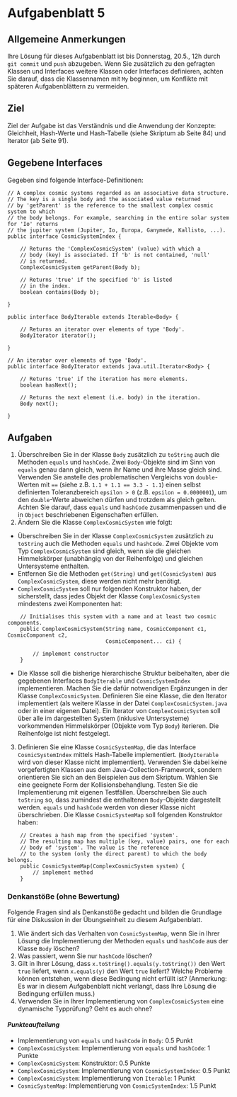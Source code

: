 # Aufgabenblatt 5

## Allgemeine Anmerkungen
Ihre Lösung für dieses Aufgabenblatt ist bis Donnerstag, 20.5., 12h durch `git commit` und `push` 
abzugeben.
Wenn Sie zusätzlich zu den gefragten Klassen und Interfaces weitere Klassen oder 
Interfaces definieren, achten Sie darauf, dass die Klassennamen mit `My` beginnen, um Konflikte 
mit späteren Aufgabenblättern zu vermeiden.

## Ziel
Ziel der Aufgabe ist das Verständnis und die Anwendung der Konzepte: Gleichheit, Hash-Werte und 
Hash-Tabelle (siehe Skriptum ab Seite 84) und Iterator (ab Seite 91).

## Gegebene Interfaces
Gegeben sind folgende Interface-Definitionen:
````
// A complex cosmic systems regarded as an associative data structure. 
// The key is a single body and the associated value returned
// by 'getParent' is the reference to the smallest complex cosmic system to which 
// the body belongs. For example, searching in the entire solar system for 'Io' returns 
// the jupiter system (Jupiter, Io, Europa, Ganymede, Kallisto, ...).
public interface CosmicSystemIndex {

    // Returns the 'ComplexCosmicSystem' (value) with which a 
    // body (key) is associated. If 'b' is not contained, 'null'
    // is returned.
    ComplexCosmicSystem getParent(Body b);

    // Returns 'true' if the specified 'b' is listed
    // in the index.
    boolean contains(Body b);

}
````
````
public interface BodyIterable extends Iterable<Body> {

    // Returns an iterator over elements of type 'Body'.
    BodyIterator iterator();

}
````
````
// An iterator over elements of type 'Body'.
public interface BodyIterator extends java.util.Iterator<Body> {

    // Returns 'true' if the iteration has more elements.
    boolean hasNext();

    // Returns the next element (i.e. body) in the iteration.
    Body next();

}

````
## Aufgaben
1. Überschreiben Sie in der Klasse `Body` zusätzlich zu `toString`
 auch die Methoden `equals` und `hashCode`. Zwei `Body`-Objekte sind im Sinn von `equals` 
 genau dann gleich, wenn ihr Name und ihre Masse gleich sind. Verwenden Sie anstelle des 
 problematischen Vergleichs von `double`-Werten mit `==` (siehe z.B. `1.1 + 1.1 == 3.3 - 1.1`) 
 einen selbst definierten Toleranzbereich `epsilon > 0` (z.B. `epsilon = 0.0000001`), um
 den `double`-Werte abweichen dürfen und trotzdem als gleich gelten. 
 Achten Sie darauf, dass `equals` und `hashCode` zusammenpassen und die in `Object` beschriebenen 
 Eigenschaften erfüllen.
2. Ändern Sie die Klasse `ComplexCosmicSystem` wie folgt:
 - Überschreiben Sie in der Klasse `ComplexCosmicSystem` zusätzlich zu `toString` auch die 
 Methoden `equals` und `hashCode`. Zwei Objekte vom Typ `ComplexCosmicSystem` sind gleich, 
 wenn sie die gleichen Himmelskörper (unabhängig von der Reihenfolge) und gleichen 
 Untersysteme enthalten.
 - Entfernen Sie die Methoden `get(String)` und `get(CosmicSystem)` aus `ComplexCosmicSystem`,
 diese werden nicht mehr benötigt. 
 - `ComplexCosmicSystem` soll nur folgenden Konstruktor haben, der sicherstellt, dass jedes 
 Objekt der Klasse `ComplexCosmicSystem` mindestens zwei Komponenten hat:
 ````
     // Initialises this system with a name and at least two cosmic components.
     public ComplexCosmicSystem(String name, CosmicComponent c1, CosmicComponent c2,
                                CosmicComponent... ci) {
     
         // implement constructor
     }
 ````
 - Die Klasse soll die bisherige hierarchische Struktur beibehalten, aber die gegebenen Interfaces
 `BodyIterable` und `CosmicSystemIndex` implementieren. Machen Sie die dafür notwendigen
 Ergänzungen in der Klasse `ComplexCosmicSystem`. Definieren Sie eine Klasse, die den Iterator
 implementiert (als weitere Klasse in der Datei `ComplexCosmicSystem.java` oder in einer eigenen
 Datei). Ein Iterator von `ComplexCosmicSystem` soll über alle im dargestellten System (inklusive
 Untersysteme) vorkommenden Himmelskörper (Objekte vom Typ `Body`) iterieren. Die Reihenfolge ist
 nicht festgelegt.
3. Definieren Sie eine Klasse `CosmicSystemMap`, die das Interface `CosmicSystemIndex` mittels
 Hash-Tabelle implementiert. (`BodyIterable` wird von dieser Klasse nicht implementiert).
 Verwenden Sie dabei keine vorgefertigten Klassen aus dem Java-Collection-Framework, sondern
 orientieren Sie sich an den Beispielen aus dem Skriptum. Wählen Sie eine geeignete Form der
 Kollisionsbehandlung. Testen Sie die Implementierung mit eigenen Testfällen. Überschreiben Sie
 auch `toString` so, dass zumindest die enthaltenen `Body`-Objekte dargestellt werden. `equals`
 und `hashCode` werden von dieser Klasse nicht überschrieben.
 Die Klasse `CosmicSystemMap` soll folgenden Konstruktor haben:
 ````
     // Creates a hash map from the specified 'system'.
     // The resulting map has multiple (key, value) pairs, one for each 
     // body of 'system'. The value is the reference
     // to the system (only the direct parent) to which the body belongs.
     public CosmicSystemMap(ComplexCosmicSystem system) { 
         // implement method
     }
 ````

### Denkanstöße (ohne Bewertung)
Folgende Fragen sind als Denkanstöße gedacht und bilden die Grundlage für eine Diskussion in der
Übungseinheit zu diesem Aufgabenblatt.

1. Wie ändert sich das Verhalten von `CosmicSystemMap`, wenn Sie in Ihrer Lösung die
 Implementierung der Methoden `equals` und `hashCode` aus der Klasse `Body` löschen?
2. Was passiert, wenn Sie nur `hashCode` löschen?
3. Gilt in Ihrer Lösung, dass `x.toString().equals(y.toString())` den Wert `true` 
 liefert, wenn `x.equals(y)` den Wert `true` liefert? Welche Probleme können entstehen, wenn 
 diese Bedingung nicht erfüllt ist? (Anmerkung: Es war in diesem Aufgabenblatt nicht 
 verlangt, dass Ihre Lösung die Bedingung erfüllen muss.)
4. Verwenden Sie in Ihrer Implementierung von `ComplexCosmicSystem` eine dynamische Typprüfung? 
 Geht es auch ohne?
 
 #### _Punkteaufteilung_
 
 - Implementierung von `equals` und `hashCode` in `Body`: 0.5 Punkt
 - `ComplexCosmicSystem`: Implementierung von `equals` und `hashCode`: 1 Punkte 
 - `ComplexCosmicSystem`: Konstruktor: 0.5 Punkte
 - `ComplexCosmicSystem`: Implementierung von `CosmicSystemIndex`: 0.5 Punkt
 - `ComplexCosmicSystem`: Implementierung von `Iterable`: 1 Punkt
 - `CosmicSystemMap`: Implementierung von `CosmicSystemIndex`: 1.5 Punkt
 




